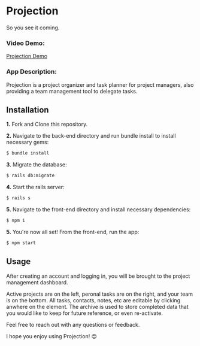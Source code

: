 # Projection
So you see it coming.

### Video Demo:
 [Projection Demo](https://www.youtube.com/watch?v=AMdfaopW4YY)

### App Description:
Projection is a project organizer and task planner for project managers, also providing a team management tool to delegate tasks.

## Installation

**1.** Fork and Clone this repository.

**2.** Navigate to the back-end directory and run bundle install to install necessary gems:
```bash
$ bundle install
```
**3.** Migrate the database:
```bash
$ rails db:migrate
```
**4.** Start the rails server:
```bash
$ rails s
```
**5.** Navigate to the front-end directory and install necessary dependencies:
```bash
$ npm i
```
**5.** You're now all set! From the front-end, run the app: 
```bash
$ npm start
```
## Usage
After creating an account and logging in, you will be brought to the project management dashboard.

Active projects are on the left, peronal tasks are on the right, and your team is on the bottom.
All tasks, contacts, notes, etc are editable by clicking anwhere on the element. The archive is used to store completed data that you would like to keep for future reference, or even re-activate.

Feel free to reach out with any questions or feedback.

I hope you enjoy using Projection! 😊